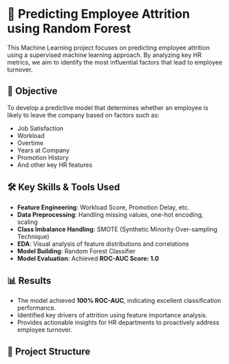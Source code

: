 # 📌 Predicting Employee Attrition using Random Forest

This Machine Learning project focuses on predicting employee attrition using a supervised machine learning approach. By analyzing key HR metrics, we aim to identify the most influential factors that lead to employee turnover.

## 🎯 Objective

To develop a predictive model that determines whether an employee is likely to leave the company based on factors such as:

- Job Satisfaction  
- Workload  
- Overtime  
- Years at Company  
- Promotion History  
- And other key HR features

## 🛠️ Key Skills & Tools Used

- **Feature Engineering**: Workload Score, Promotion Delay, etc.  
- **Data Preprocessing**: Handling missing values, one-hot encoding, scaling  
- **Class Imbalance Handling**: SMOTE (Synthetic Minority Over-sampling Technique)  
- **EDA**: Visual analysis of feature distributions and correlations  
- **Model Building**: Random Forest Classifier  
- **Model Evaluation**: Achieved **ROC-AUC Score: 1.0**

## 📊 Results

- The model achieved **100% ROC-AUC**, indicating excellent classification performance.
- Identified key drivers of attrition using feature importance analysis.
- Provides actionable insights for HR departments to proactively address employee turnover.

## 📂 Project Structure

